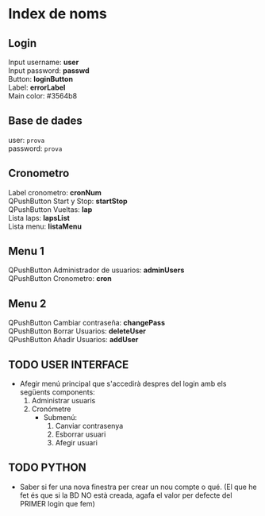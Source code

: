 # Index de noms

## Login

Input username: **user** \
Input password: **passwd** \
Button: **loginButton** \
Label: **errorLabel** \
Main color: #3564b8

## Base de dades

user: `prova` \
password: `prova`

## Cronometro

Label cronometro: **cronNum** \
QPushButton Start y Stop: **startStop** \
QPushButton Vueltas: **lap** \
Lista laps: **lapsList** \
Lista menu: **listaMenu**

## Menu 1

QPushButton Administrador de usuarios: **adminUsers** \
QPushButton Cronometro: **cron**

## Menu 2

QPushButton Cambiar contraseña: **changePass** \
QPushButton Borrar Usuarios: **deleteUser** \
QPushButton Añadir Usuarios: **addUser**

## TODO USER INTERFACE

- Afegir menú principal que s'accedirà despres del login amb els següents components:
    1. Administrar usuaris
    2. Cronómetre
        - Submenú:
            1. Canviar contrasenya
            2. Esborrar usuari
            3. Afegir usuari

## TODO PYTHON

- Saber si fer una nova finestra per crear un nou compte o qué. (El que he fet és que si la BD NO està creada, agafa el valor per defecte del PRIMER login que fem)
